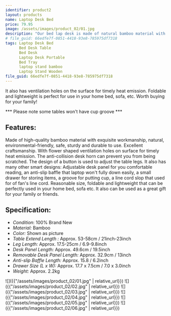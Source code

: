 ```yaml
---
identifier: product2
layout: products
name: Laptop Desk Bed
price: 79.95
image: /assets/images/product_02/01.jpg
description: "Our bed lap desk is made of natural bamboo material with exquisite workmanship, eco-friendly and durable to use. It has many smart designs, such as an anti-slip baffle and lifting table legs, small drawer cup place groove, etc."
# file_guid: 66edfe7f-0851-4418-93e8-785975df7318
tags: Laptop Desk Bed
      Bed Desk Table
      Bed Desk
      Laptop Desk Portable
      Bed Tray
      laptop stand bamboo
      Laptop Stand Wooden
file_guid: 66edfe7f-0851-4418-93e8-785975df7318
---
```

It also has ventilation holes on the surface for timely heat emission. Foldable and lightweight is perfect for use in your home bed, sofa, etc. Worth buying for your family!

*** Please note some tables won't have cup groove ***

## Features:

Made of high-quality bamboo material with exquisite workmanship, natural, environmental-friendly, safe, sturdy and durable to use.
Excellent craftsmanship. With flower shaped ventilation holes on surface for timely heat emission. The anti-collision desk horn can prevent you from being scratched. The design of a button is used to adjust the table legs.
It also has many other smart designs: Adjustable desk panel for you comfortable reading, an anti-slip baffle that laptop won't fully down easily, a small drawer for storing items, a groove for putting cup, a line cord slop that used for of fan's line cord.
Reasonable size, foldable and lightweight that can be perfectly used in your home bed, sofa etc.
It also can be used as a great gift for your family or friends.

## Specification:

* *Condition*: 100% Brand New
* *Material:* Bamboo
* *Color:* Shown as picture
* *Table Extend Length :* Approx. 53-58cm / 21inch-23inch
* *Leg Length:* Approx. 17.5-25cm / 6.9-9.8inch
* *Desk Panel Length:* Approx. 49.6cm / 19.5inch
* *Removable Desk Panel Length:* Approx. 32.9cm / 13inch
* *Anti-slip Baffle Length:* Approx. 15.8 / 6.2inch
* *Drawer Size (L x W):* Approx. 17.7 x 7.5cm / 7.0 x 3.0inch
* *Weight:* Approx. 2.2kg

![]({{"/assets/images/product_02/01.jpg" | relative_url}})
![]({{"/assets/images/product_02/02.jpg" | relative_url}})
![]({{"/assets/images/product_02/03.jpg" | relative_url}})
![]({{"/assets/images/product_02/04.jpg" | relative_url}})
![]({{"/assets/images/product_02/05.jpg" | relative_url}})
![]({{"/assets/images/product_02/06.jpg" | relative_url}})